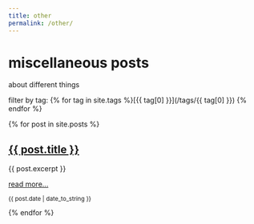 ```yaml
---
title: other
permalink: /other/
---
```


# miscellaneous posts

about different things

filter by tag: {% for tag in site.tags %}[{{ tag[0] }}](/tags/{{ tag[0] }})
{% endfor %}

<div class="posts">
{% for post in site.posts %}
    <div class="post">
        <h2 id="{{ post.title | slugify }}">
            <a href="{{ post.url }}">{{ post.title }}</a>
        </h2>
        {{ post.excerpt }}
        <p>
            <a href="{{ post.url }}">read more...</a>
        </p>
        <small><p>{{ post.date | date_to_string }}</p></small>
    </div>
{% endfor %}
</div>
